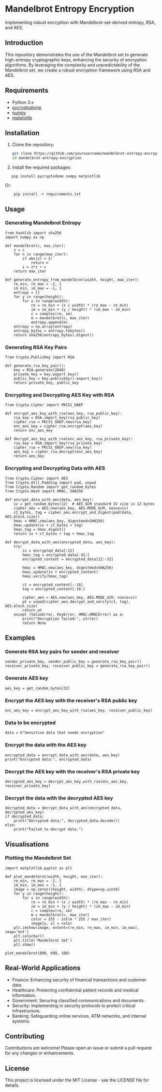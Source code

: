 # Mandelbrot Entropy Encryption

Implementing robust encryption with Mandelbrot-set-derived entropy, RSA, and AES.

## Introduction

This repository demonstrates the use of the Mandelbrot set to generate high-entropy cryptographic keys, enhancing the security of encryption algorithms. By leveraging the complexity and unpredictability of the Mandelbrot set, we create a robust encryption framework using RSA and AES.

## Requirements

- Python 3.x
- [pycryptodome](https://pypi.org/project/pycryptodome/)
- [numpy](https://pypi.org/project/numpy/)
- [matplotlib](https://pypi.org/project/matplotlib/)

## Installation

1. Clone the repository:
    ```bash
    git clone https://github.com/yourusername/mandelbrot-entropy-encryption.git
    cd mandelbrot-entropy-encryption
    ```

2. Install the required packages:
 ```
    pip install pycryptodome numpy matplotlib
 ```
Or:
```
    pip install -r requirements.txt
```

## Usage

### Generating Mandelbrot Entropy

```
from hashlib import sha256
import numpy as np

def mandelbrot(c, max_iter):
    z = c
    for n in range(max_iter):
        if abs(z) > 2:
            return n
        z = z*z + c
    return max_iter

def generate_entropy_from_mandelbrot(width, height, max_iter):
    re_min, re_max = -2, 1
    im_min, im_max = -1, 1
    entropy = []
    for y in range(height):
        for x in range(width):
            re = re_min + (x / width) * (re_max - re_min)
            im = im_min + (y / height) * (im_max - im_min)
            c = complex(re, im)
            m = mandelbrot(c, max_iter)
            entropy.append(m)
    entropy = np.array(entropy)
    entropy_bytes = entropy.tobytes()
    return sha256(entropy_bytes).digest()
```
### Generating RSA Key Pairs
```
from Crypto.PublicKey import RSA

def generate_rsa_key_pair():
    key = RSA.generate(2048)
    private_key = key.export_key()
    public_key = key.publickey().export_key()
    return private_key, public_key
```
### Encrypting and Decrypting AES Key with RSA
```
from Crypto.Cipher import PKCS1_OAEP

def encrypt_aes_key_with_rsa(aes_key, rsa_public_key):
    rsa_key = RSA.import_key(rsa_public_key)
    cipher_rsa = PKCS1_OAEP.new(rsa_key)
    enc_aes_key = cipher_rsa.encrypt(aes_key)
    return enc_aes_key

def decrypt_aes_key_with_rsa(enc_aes_key, rsa_private_key):
    rsa_key = RSA.import_key(rsa_private_key)
    cipher_rsa = PKCS1_OAEP.new(rsa_key)
    aes_key = cipher_rsa.decrypt(enc_aes_key)
    return aes_key
```
### Encrypting and Decrypting Data with AES
```
from Crypto.Cipher import AES
from Crypto.Util.Padding import pad, unpad
from Crypto.Random import get_random_bytes
from Crypto.Hash import HMAC, SHA256

def encrypt_data_with_aes(data, aes_key):
    iv = get_random_bytes(12)  # AES GCM standard IV size is 12 bytes
    cipher_aes = AES.new(aes_key, AES.MODE_GCM, nonce=iv)
    ct_bytes, tag = cipher_aes.encrypt_and_digest(pad(data, AES.block_size))
    hmac = HMAC.new(aes_key, digestmod=SHA256)
    hmac.update(iv + ct_bytes + tag)
    hmac_tag = hmac.digest()
    return iv + ct_bytes + tag + hmac_tag

def decrypt_data_with_aes(encrypted_data, aes_key):
    try:
        iv = encrypted_data[:12]
        hmac_tag = encrypted_data[-32:]
        encrypted_content = encrypted_data[12:-32]
        
        hmac = HMAC.new(aes_key, digestmod=SHA256)
        hmac.update(iv + encrypted_content)
        hmac.verify(hmac_tag)
        
        ct = encrypted_content[:-16]
        tag = encrypted_content[-16:]
        
        cipher_aes = AES.new(aes_key, AES.MODE_GCM, nonce=iv)
        pt = unpad(cipher_aes.decrypt_and_verify(ct, tag), AES.block_size)
        return pt
    except (ValueError, KeyError, HMAC.HMACError) as e:
        print("Decryption failed:", str(e))
        return None
```

## Examples
### Generate RSA key pairs for sender and receiver
```
sender_private_key, sender_public_key = generate_rsa_key_pair()
receiver_private_key, receiver_public_key = generate_rsa_key_pair()
```

### Generate AES key
```
aes_key = get_random_bytes(32)
```

### Encrypt the AES key with the receiver's RSA public key
```
enc_aes_key = encrypt_aes_key_with_rsa(aes_key, receiver_public_key)
```

### Data to be encrypted
```
data = b"Sensitive data that needs encryption"
```

### Encrypt the data with the AES key
```
encrypted_data = encrypt_data_with_aes(data, aes_key)
print("Encrypted data:", encrypted_data)
```

### Decrypt the AES key with the receiver's RSA private key
```
decrypted_aes_key = decrypt_aes_key_with_rsa(enc_aes_key, receiver_private_key)
```

### Decrypt the data with the decrypted AES key
```
decrypted_data = decrypt_data_with_aes(encrypted_data, decrypted_aes_key)
if decrypted_data:
    print("Decrypted data:", decrypted_data.decode())
else:
    print("Failed to decrypt data.")
```
## Visualisations
### Plotting the Mandelbrot Set
```
import matplotlib.pyplot as plt

def plot_mandelbrot(width, height, max_iter):
    re_min, re_max = -2, 1
    im_min, im_max = -1, 1
    image = np.zeros((height, width), dtype=np.uint8)
    for y in range(height):
        for x in range(width):
            re = re_min + (x / width) * (re_max - re_min)
            im = im_min + (y / height) * (im_max - im_min)
            c = complex(re, im)
            m = mandelbrot(c, max_iter)
            color = 255 - int(m * 255 / max_iter)
            image[y, x] = color
    plt.imshow(image, extent=(re_min, re_max, im_min, im_max), cmap='hot')
    plt.colorbar()
    plt.title('Mandelbrot Set')
    plt.show()

plot_mandelbrot(800, 600, 100)
```

## Real-World Applications
- Finance: Enhancing security of financial transactions and customer data.
- Healthcare: Protecting confidential patient records and medical information.
- Government: Securing classified communications and documents.
- Security: Implementing in security protocols to protect critical infrastructure.
- Banking: Safeguarding online services, ATM networks, and internal systems.

## Contributing
Contributions are welcome! Please open an issue or submit a pull request for any changes or enhancements.

## License
This project is licensed under the MIT License - see the LICENSE file for details.
